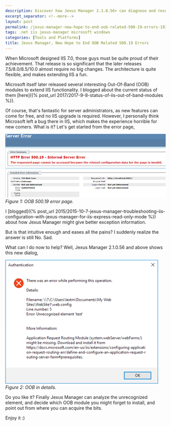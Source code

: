 ```yaml
---
description: Discover how Jexus Manager 2.1.0.56+ can diagnose and resolve IIS Out-Of-Band related 500.19 errors with its new OOB diagnostics feature.
excerpt_separator: <!--more-->
layout: post
permalink: /jexus-manager-new-hope-to-end-oob-related-500-19-errors-193854de0d4d
tags: .net iis jexus-manager microsoft windows
categories: [Tools and Platforms]
title: Jexus Manager, New Hope to End OOB Related 500.19 Errors
---
```

When Microsoft designed IIS 7.0, those guys must be quite proud of their achievement. That release is so significant that the later releases 7.5/8.0/8.5/10.0 almost require no big changes. The architecture is quite flexible, and makes extending IIS a fun.

<!--more-->

Microsoft itself later released several interesting Out-Of-Band (OOB) modules to extend IIS functionality. I blogged about the current status of them [here]({% post_url 2017/2017-9-8-status-of-iis-out-of-band-modules %}).

Of course, that's fantastic for server administrators, as new features can come for free, and no IIS upgrade is required.
However, I personally think Microsoft left a bug there in IIS, which makes the experience horrible for new comers. What is it? Let's get started from the error page,

![img-description](/images/500-19.png)
_Figure 1: OOB 500.19 error page._

I [blogged]({% post_url 2015/2015-10-7-jexus-manager-troubleshooting-iis-configuration-with-jexus-manager-for-iis-express-read-only-mode %}) about how Jexus Manager might give better exception information.

But is that intuitive enough and eases all the pains? I suddenly realize the answer is still No. Sad.

What can I do now to help? Well, Jexus Manager 2.1.0.56 and above shows this new dialog,

![img-description](/images/oob-dialog.png)
_Figure 2: OOB in details._

Do you like it? Finally Jexus Manager can analyze the unrecognized element, and decide which OOB module you might forget to install, and point out from where you can acquire the bits.

Enjoy it :)
